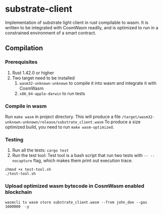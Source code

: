 # substrate-client
Implementation of substrate light client in rust compilable to wasm. It is written to be integrated with CosmWasm readily, and is optimized to run in a constrained environment of a smart contract.

## Compilation

### Prerequisites
1. Rust 1.42.0 or higher
2. Two target need to be installed
    1. `wasm32-unknown-unknown` to compile it into wasm and integrate it with CosmWasm
    2. `x86_64-apple-darwin` to run tests

### Compile in wasm
Run `make wasm` in project directory. This will produce a file `/target/wasm32-unknown-unknown/release/substrate_client.wasm`
To produce a size optimized build, you need to run `make wasm-optimized`.

### Testing
1. Run all the tests:
`cargo test`
2. Run the test tool:
Test tool is a bash script that run two tests with `-- --nocapture` flag, which makes them print out execution trace.
```commandline
chmod +x test-tool.sh
./test-tool.sh
```
### Upload optimized wasm bytecode in CosmWasm enabled blockchain
```commandline
wasmcli tx wasm store substrate_client.wasm --from john_doe --gas 1600000  -y
```